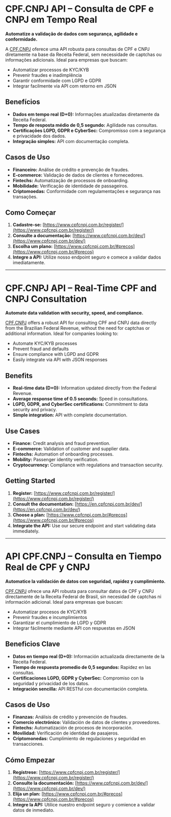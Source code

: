 # CPF.CNPJ API – Consulta de CPF e CNPJ em Tempo Real

**Automatize a validação de dados com segurança, agilidade e conformidade.**

A [CPF.CNPJ](https://www.cpfcnpj.com.br) oferece uma API robusta para consultas de CPF e CNPJ diretamente na base da Receita Federal, sem necessidade de captchas ou informações adicionais. Ideal para empresas que buscam:

- Automatizar processos de KYC/KYB
- Prevenir fraudes e inadimplência
- Garantir conformidade com LGPD e GDPR
- Integrar facilmente via API com retorno em JSON

## Benefícios

- **Dados em tempo real (D+0):** Informações atualizadas diretamente da Receita Federal.
- **Tempo de resposta médio de 0,5 segundo:** Agilidade nas consultas.
- **Certificações LGPD, GDPR e CyberSec:** Compromisso com a segurança e privacidade dos dados.
- **Integração simples:** API com documentação completa.

## Casos de Uso

- **Financeiro:** Análise de crédito e prevenção de fraudes.
- **E-commerce:** Validação de dados de clientes e fornecedores.
- **Fintechs:** Automatização de processos de onboarding.
- **Mobilidade:** Verificação de identidade de passageiros.
- **Criptomoedas:** Conformidade com regulamentações e segurança nas transações.

## Como Começar

1. **Cadastre-se:** [https://www.cpfcnpj.com.br/register/](https://www.cpfcnpj.com.br/register/)
2. **Consulte a documentação:** [https://www.cpfcnpj.com.br/dev/](https://www.cpfcnpj.com.br/dev/)
3. **Escolha um plano:** [https://www.cpfcnpj.com.br/#precos](https://www.cpfcnpj.com.br/#precos)
4. **Integre a API:** Utilize nosso endpoint seguro e comece a validar dados imediatamente.

---

# CPF.CNPJ API – Real-Time CPF and CNPJ Consultation

**Automate data validation with security, speed, and compliance.**

[CPF.CNPJ](https://www.cpfcnpj.com.br) offers a robust API for consulting CPF and CNPJ data directly from the Brazilian Federal Revenue, without the need for captchas or additional information. Ideal for companies looking to:

- Automate KYC/KYB processes
- Prevent fraud and defaults
- Ensure compliance with LGPD and GDPR
- Easily integrate via API with JSON responses

## Benefits

- **Real-time data (D+0):** Information updated directly from the Federal Revenue.
- **Average response time of 0.5 seconds:** Speed in consultations.
- **LGPD, GDPR, and CyberSec certifications:** Commitment to data security and privacy.
- **Simple integration:** API with complete documentation.

## Use Cases

- **Finance:** Credit analysis and fraud prevention.
- **E-commerce:** Validation of customer and supplier data.
- **Fintechs:** Automation of onboarding processes.
- **Mobility:** Passenger identity verification.
- **Cryptocurrency:** Compliance with regulations and transaction security.

## Getting Started

1. **Register:** [https://www.cpfcnpj.com.br/register/](https://www.cpfcnpj.com.br/register/)
2. **Consult the documentation:** [https://en.cpfcnpj.com.br/dev/](https://en.cpfcnpj.com.br/dev/)
3. **Choose a plan:** [https://www.cpfcnpj.com.br/#precos](https://www.cpfcnpj.com.br/#precos)
4. **Integrate the API:** Use our secure endpoint and start validating data immediately.

---

# API CPF.CNPJ – Consulta en Tiempo Real de CPF y CNPJ

**Automatice la validación de datos con seguridad, rapidez y cumplimiento.**

[CPF.CNPJ](https://www.cpfcnpj.com.br) ofrece una API robusta para consultar datos de CPF y CNPJ directamente de la Receita Federal de Brasil, sin necesidad de captchas ni información adicional. Ideal para empresas que buscan:

- Automatizar procesos de KYC/KYB
- Prevenir fraudes e incumplimientos
- Garantizar el cumplimiento de LGPD y GDPR
- Integrar fácilmente mediante API con respuestas en JSON

## Beneficios Clave

- **Datos en tiempo real (D+0):** Información actualizada directamente de la Receita Federal.
- **Tiempo de respuesta promedio de 0,5 segundos:** Rapidez en las consultas.
- **Certificaciones LGPD, GDPR y CyberSec:** Compromiso con la seguridad y privacidad de los datos.
- **Integración sencilla:** API RESTful con documentación completa.

## Casos de Uso

- **Finanzas:** Análisis de crédito y prevención de fraudes.
- **Comercio electrónico:** Validación de datos de clientes y proveedores.
- **Fintechs:** Automatización de procesos de incorporación.
- **Movilidad:** Verificación de identidad de pasajeros.
- **Criptomonedas:** Cumplimiento de regulaciones y seguridad en transacciones.

## Cómo Empezar

1. **Regístrese:** [https://www.cpfcnpj.com.br/register/](https://www.cpfcnpj.com.br/register/)
2. **Consulte la documentación:** [https://www.cpfcnpj.com.br/dev/](https://www.cpfcnpj.com.br/dev/)
3. **Elija un plan:** [https://www.cpfcnpj.com.br/#precos](https://www.cpfcnpj.com.br/#precos)
4. **Integre la API:** Utilice nuestro endpoint seguro y comience a validar datos de inmediato.

